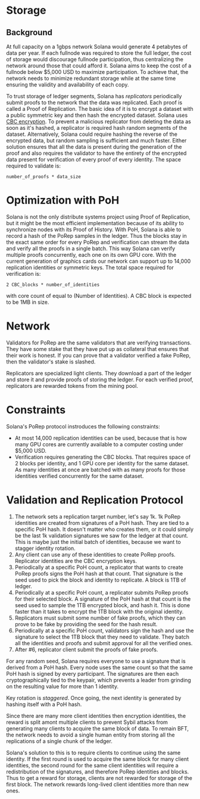 # Storage

## Background

At full capacity on a 1gbps network Solana would generate 4 petabytes of data
per year. If each fullnode was required to store the full ledger, the cost of
storage would discourage fullnode participation, thus centralizing the network
around those that could afford it. Solana aims to keep the cost of a fullnode
below $5,000 USD to maximize participation. To achieve that, the network needs
to minimize redundant storage while at the same time ensuring the validity and
availability of each copy.

To trust storage of ledger segments, Solana has *replicators* periodically
submit proofs to the network that the data was replicated. Each proof is called
a Proof of Replication.  The basic idea of it is to encrypt a dataset with a
public symmetric key and then hash the encrypted dataset. Solana uses [CBC
encryption](https://en.wikipedia.org/wiki/Block_cipher_mode_of_operation#Cipher_Block_Chaining_(CBC)).
To prevent a malicious replicator from deleting the data as soon as it's
hashed, a replicator is required hash random segments of the dataset.
Alternatively, Solana could require hashing the reverse of the encrypted data,
but random sampling is sufficient and much faster.  Either solution ensures
that all the data is present during the generation of the proof and also
requires the validator to have the entirety of the encrypted data present for
verification of every proof of every identity. The space required to validate
is:

``` number_of_proofs * data_size ```

# Optimization with PoH

Solana is not the only distribute systems project using Proof of Replication,
but it might be the most efficient implementation because of its ability to
synchronize nodes with its Proof of History. With PoH, Solana is able to record
a hash of the PoRep samples in the ledger.  Thus the blocks stay in the exact
same order for every PoRep and verification can stream the data and verify all
the proofs in a single batch.  This way Solana can verify multiple proofs
concurrently, each one on its own GPU core. With the current generation of
graphics cards our network can support up to 14,000 replication identities or
symmetric keys. The total space required for verification is:

``` 2 CBC_blocks * number_of_identities ```

with core count of equal to (Number of Identities). A CBC block is expected to
be 1MB in size.

# Network

Validators for PoRep are the same validators that are verifying transactions.
They have some stake that they have put up as collateral that ensures that
their work is honest. If you can prove that a validator verified a fake PoRep,
then the validator's stake is slashed.

Replicators are specialized light clients. They download a part of the ledger
and store it and provide proofs of storing the ledger. For each verified proof,
replicators are rewarded tokens from the mining pool.

# Constraints

Solana's PoRep protocol instroduces the following constraints:

* At most 14,000 replication identities can be used, because that is how many GPU
  cores are currently available to a computer costing under $5,000 USD.
* Verification requires generating the CBC blocks. That requires space of 2
  blocks per identity, and 1 GPU core per identity for the same dataset. As
many identities at once are batched with as many proofs for those identities
verified concurrently for the same dataset.

# Validation and Replication Protocol

1. The network sets a replication target number, let's say 1k. 1k PoRep
   identities are created from signatures of a PoH hash. They are tied to a
specific PoH hash. It doesn't matter who creates them, or it could simply be
the last 1k validation signatures we saw for the ledger at that count. This is
maybe just the initial batch of identities, because we want to stagger identity
rotation.
2. Any client can use any of these identities to create PoRep proofs.
   Replicator identities are the CBC encryption keys.
3. Periodically at a specific PoH count, a replicator that wants to create
   PoRep proofs signs the PoH hash at that count. That signature is the seed
used to pick the block and identity to replicate. A block is 1TB of ledger.
4. Periodically at a specific PoH count, a replicator submits PoRep proofs for
   their selected block. A signature of the PoH hash at that count is the seed
used to sample the 1TB encrypted block, and hash it. This is done faster than
it takes to encrypt the 1TB block with the original identity.
5. Replicators must submit some number of fake proofs, which they can prove to
   be fake by providing the seed for the hash result.
6. Periodically at a specific PoH count, validators sign the hash and use the
   signature to select the 1TB block that they need to validate. They batch all
the identities and proofs and submit approval for all the verified ones.
7. After #6, replicator client submit the proofs of fake proofs.

For any random seed, Solana requires everyone to use a signature that is
derived from a PoH hash. Every node uses the same count so that the same PoH
hash is signed by every participant. The signatures are then each
cryptographically tied to the keypair, which prevents a leader from grinding on
the resulting value for more than 1 identity.

Key rotation is *staggered*. Once going, the next identity is generated by
hashing itself with a PoH hash.

Since there are many more client identities then encryption identities, the
reward is split amont multiple clients to prevent Sybil attacks from generating
many clients to acquire the same block of data. To remain BFT, the network
needs to avoid a single human entity from storing all the replications of a
single chunk of the ledger.

Solana's solution to this is to require clients to continue using the same
identity. If the first round is used to acquire the same block for many client
identities, the second round for the same client identities will require a
redistribution of the signatures, and therefore PoRep identities and blocks.
Thus to get a reward for storage, clients are not rewarded for storage of the
first block. The network rewards long-lived client identities more than new
ones.

